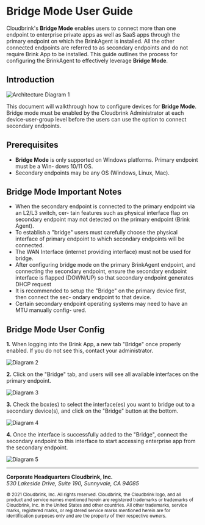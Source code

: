 # **Bridge Mode** User Guide

Cloudbrink's **Bridge Mode** enables users to connect more than one endpoint to enterprise private apps as well as SaaS apps through the primary endpoint on which the BrinkAgent is installed. All the other connected endpoints are referred to as secondary endpoints and do not require Brink App to be installed. This guide outlines the process for configuring the BrinkAgent to effectively leverage **Bridge Mode**.

## Introduction

![Architecture Diagram 1](/api/images/Bridge_Mode_User_Guide/img-005-merged.png)

This document will walkthrough how to configure devices for **Bridge Mode**. Bridge mode must be enabled by the Cloudbrink Administrator at each device-user-group level before the users can use the option to connect secondary endpoints.

## Prerequisites

- **Bridge Mode** is only supported on Windows platforms. Primary endpoint must be a Win-
dows 10/11 OS.
- Secondary endpoints may be any OS (Windows, Linux, Mac).

## **Bridge Mode** Important Notes

- When the secondary endpoint is connected to the primary endpoint via an L2/L3 switch, cer-
tain features such as physical interface flap on secondary endpoint may not detected on the primary endpoint (Brink Agent).
- To establish a "bridge" users must carefully choose the physical interface of primary endpoint
to which secondary endpoints will be connected.
- The WAN Interface (internet providing interface) must not be used for bridge.
- After configuring bridge mode on the primary BrinkAgent endpoint, and connecting the
secondary endpoint, ensure the secondary endpoint interface is flapped (DOWN/UP) so that secondary endpoint generates DHCP request
- It is recommended to setup the "Bridge" on the primary device first, then connect the sec-
ondary endpoint to that device.
- Certain secondary endpoint operating systems may need to have an MTU manually config-
ured.

## **Bridge Mode** User Config

**1.** When logging into the Brink App, a new tab "Bridge" once properly enabled. If you do not see this, contact your administrator.

![Diagram 2](/api/images/Bridge_Mode_User_Guide/img-011.jpg)

**2.** Click on the "Bridge" tab, and users will see all available interfaces on the primary endpoint.

![Diagram 3](/api/images/Bridge_Mode_User_Guide/img-016.png)

**3.** Check the box(es) to select the interface(es) you want to bridge out to a secondary device(s), and click on the "Bridge" button at the bottom.

![Diagram 4](/api/images/Bridge_Mode_User_Guide/img-018.png)

**4.** Once the interface is successfully added to the "Bridge", connect the secondary endpoint to this interface to start accessing enterprise app from the secondary endpoint.

![Diagram 5](/api/images/Bridge_Mode_User_Guide/img-023.png)

---
  
  **Corporate Headquarters Cloudbrink, Inc.**  
  *530 Lakeside Drive, Suite 190, Sunnyvale, CA 94085*

  <sub>© 2021 Cloudbrink, Inc. All rights reserved. Cloudbrink, the Cloudbrink logo, and all product and service names mentioned herein are registered trademarks or trademarks of Cloudbrink, Inc. in the United States and other countries. All other trademarks, service marks, registered marks, or registered service marks mentioned herein are for identification purposes only and are the property of their respective owners.</sub>